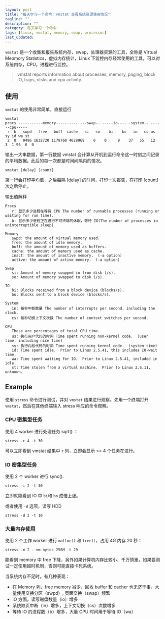 ```yaml
---
layout: post
title: "每天学习一个命令：vmstat 查看系统资源使用情况"
tagline: ""
description: ""
category: 每天学习一个命令
tags: [linux, vmstat, memory, swap, processor]
last_updated:
---
```


`vmstat` 是一个收集和报告系统内存，swap，处理器资源的工具，全称是 Virtual Meomory Statistics，虚拟内存统计，Linux 下监控内存经常使用的工具，可以对系统内存，CPU，进程进行监控。

> vmstat reports information about processes, memory, paging, block IO, traps, disks and cpu activity.

## 使用
`vmstat` 的使用非常简单，直接运行

    vmstat
    procs -----------memory---------- ---swap-- -----io---- -system-- ------cpu-----
     r  b   swpd   free   buff  cache   si   so    bi    bo   in   cs us sy id wa st
     2  0   9496 1632720 1179760 4628968    0    0     9    37   55   12  3  1 96  0  0

输出一大串数据，第一行数据 vmstat 会计算从开机到运行命令这一时刻之间记录的平均数据。此后的每一次都是时间间隔内的情况。

    vmstat [delay] [count]

第一行会打印平均值，之后每隔 [delay] 的时间，打印一次报告，在打印 [count] 次之后停止。

输出值解释

    Procs
       r: 显示多少进程在等待 CPU The number of runnable processes (running or waiting for run time).
       b: 显示多少进程正在进行不可终端的休眠，等待 IO(The number of processes in uninterruptible sleep)

    Memory
       swpd: the amount of virtual memory used.
       free: the amount of idle memory.
       buff: the amount of memory used as buffers.
       cache: the amount of memory used as cache.
       inact: the amount of inactive memory.  (-a option)
       active: the amount of active memory.  (-a option)

    Swap
       si: Amount of memory swapped in from disk (/s).
       so: Amount of memory swapped to disk (/s).

    IO
       bi: Blocks received from a block device (blocks/s).
       bo: Blocks sent to a block device (blocks/s).

    System
       in: 每秒中断数量 The number of interrupts per second, including the clock.
       cs: 每秒切换上下文次数 The number of context switches per second.

    CPU
       These are percentages of total CPU time.
       us: 执行用户代码的时间 Time spent running non-kernel code.  (user time, including nice time)
       sy: 执行内核代码的时间 Time spent running kernel code.  (system time)
       id: Time spent idle.  Prior to Linux 2.5.41, this includes IO-wait time.
       wa: Time spent waiting for IO.  Prior to Linux 2.5.41, included in idle.
       st: Time stolen from a virtual machine.  Prior to Linux 2.6.11, unknown.


## Example
使用 `stress` 命令进行测试，并对 `vmstat` 结果进行观察。先用一个终端打开 `vmstat`，然后在其他终端输入 stress 响应的命令观察。

### CPU 密集型任务
使用 4 worker 进行处理任务 sqrt() ：

	stress -c 4 -t 30

可以立即看到 vmstat 结果中 `r` 列，立即会显示 >= 4 个任务在进行。

### IO 密集型任务
使用 2 个 worker 进行 sync():

	stress -i 2 -t 30

立即就能看到 IO 中 `bi`和 `bo` 成倍上涨。

或者使用 `-d` 选项，读写 HDD

	stress -d 2 -t 10

### 大量内存使用
使用 2 个工作 worker 进行 `malloc()` 和 `free()`，占用 4G 内存 20 秒：

	stress -m 2 --vm-bytes 256M -t 20

能看到 memory 中 free 下降，另外如果计算机内存比较小，千万慎重，如果要测试一定使用超时机制，否则可能直接卡死系统。

当系统内存不足时，有几种表现：

- 在 Memory 列，free memory 减少，回收 buffer 和 cacher 也无济于事，大量使用交换分区（swpd）, 页面交换（swap）频繁
- IO 方面，读写磁盘数量（io）增多
- 系统缺页中断（in）增多，上下文切换（cs）次数增多
- 等待 IO 的进程数（b）增多，大量 CPU 时间用于等待 IO（wa）



